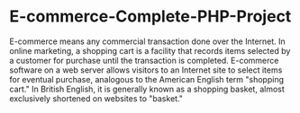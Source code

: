 # E-commerce-Complete-PHP-Project
E-commerce means any commercial transaction done over the Internet.  In online marketing, a shopping cart is a facility that records items selected by a customer for purchase until the transaction is completed. E-commerce software on a web server allows visitors to an Internet site to select items for eventual purchase, analogous to the American English term "shopping cart." In British English, it is generally known as a shopping basket, almost exclusively shortened on websites to "basket."
